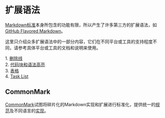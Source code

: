 扩展语法
====

[Markdown标准](https://daringfireball.net/projects/markdown/syntax)本身所包含的功能有限，所以产生了许多第三方的扩展语法，如[GitHub Flavored Markdown](https://docs.github.com/en/github/writing-on-github)。

这里只介绍众多扩展语法中的一部分内容，它们在不同平台或工具的支持程度不同，请参考具体平台或工具的文档和说明来使用。

1\. [删除线](sec1.html)  
2\. [代码块和语法高亮](sec2.html)  
3\. [表格](sec3.html)  
4\. [Task List](sec4.html)

CommonMark
----

[CommonMark](https://commonmark.org/)试图将碎片化的Markdown实现和扩展进行标准化，提供统一的[规范](https://spec.commonmark.org/)及不同语言的[实现](http://code.commonmark.org/)。